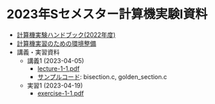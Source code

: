 # 2023年Sセメスター計算機実験I資料

* [計算機実験ハンドブック(2022年度)](https://github.com/utphys-comp/handbook/releases/download/handbook-2022/handbook.pdf)
* [計算機実習のための環境整備](https://utphys-comp.github.io)
* 講義・実習資料
  * 講義1 (2023-04-05)
    * [lecture-1-1.pdf](lecture/lecture-1-1.pdf)
    * [サンプルコード](sample): bisection.c, golden_section.c
  * 実習1 (2023-04-19)
    * [exercise-1-1.pdf](exercise/exercise-1-1.pdf)
